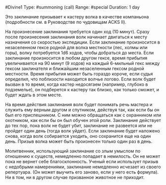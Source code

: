 #Divine1
Type: #summoning (call)
Range: #special
Duration: 1 day

Это заклинание призывает к кастеру волка в качестве компаньона (подробности см. в Руководстве по чудовищам ACKS II).

На произнесение заклинания требуется один ход (10 минут). Сразу после произнесения заклинания волк начинает двигаться к месту назначения со скоростью экспедиции. Если заклинание произносится в незаселенном гексе родной для волка местности (лес, холмы или горы), волку потребуется 1d6 ходов, чтобы добраться до места. Если заклинание произносится в любом другом гексе, время прибытия увеличивается на 90 минут (9 ходов) на каждый 6-мильный гекс между гексом заклинателя и ближайшим незаселенным гексом родной местности. Время прибытия может быть гораздо короче, если судья определил, что поблизости находится волчье логово. Если волк будет вызван в то время, когда кастер недосягаем (например, глубоко в подземелье), он подберется к кастеру так близко, как только сможет, и будет ждать в этом месте. 

На время действия заклинания волк будет понимать речь мастера и служить ему верным другом и спутником, действуя так, как если бы он был его приспешником. С ним можно обращаться как с охранником или охотником, как если бы он был обучен этой роли. Заклинание действует до тех пор, пока волк не будет убит, заклинание не развеется или не пройдет один день (тогда волк уйдет). Если заклинание будет наложено снова, когда волк собирается уходить, оно сохранится еще на один день. Призыв волка может быть произнесен только один раз в день.

Молитвенник, использующий заклинание со злым умыслом по отношению к существ, немедленно попадает в немилость. Он не может пока не вернет себе благосклонность. Ученый если использует призыв с недобрыми намерениями, заклинание немедленно исчезает из своего репертуара. (Он может выучить его заново, если у него есть формула). Ни в том, ни в другом случае призванное животное не приходит.